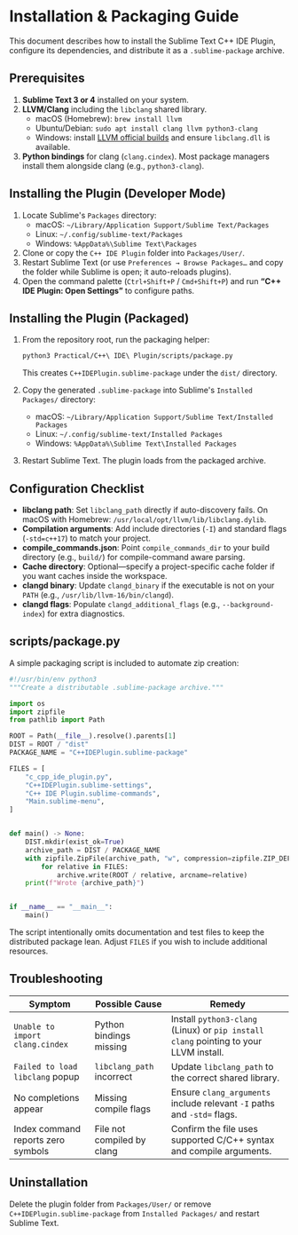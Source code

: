 # Installation & Packaging Guide

This document describes how to install the Sublime Text C++ IDE Plugin, configure its dependencies, and distribute it as a `.sublime-package` archive.

## Prerequisites

1. **Sublime Text 3 or 4** installed on your system.
2. **LLVM/Clang** including the `libclang` shared library.
   - macOS (Homebrew): `brew install llvm`
   - Ubuntu/Debian: `sudo apt install clang llvm python3-clang`
   - Windows: install [LLVM official builds](https://releases.llvm.org/) and ensure `libclang.dll` is available.
3. **Python bindings** for clang (`clang.cindex`). Most package managers install them alongside clang (e.g., `python3-clang`).

## Installing the Plugin (Developer Mode)

1. Locate Sublime's `Packages` directory:
   - macOS: `~/Library/Application Support/Sublime Text/Packages`
   - Linux: `~/.config/sublime-text/Packages`
   - Windows: `%AppData%\Sublime Text\Packages`
2. Clone or copy the `C++ IDE Plugin` folder into `Packages/User/`.
3. Restart Sublime Text (or use `Preferences → Browse Packages…` and copy the folder while Sublime is open; it auto-reloads plugins).
4. Open the command palette (`Ctrl+Shift+P` / `Cmd+Shift+P`) and run **“C++ IDE Plugin: Open Settings”** to configure paths.

## Installing the Plugin (Packaged)

1. From the repository root, run the packaging helper:

   ```bash
   python3 Practical/C++\ IDE\ Plugin/scripts/package.py
   ```

   This creates `C++IDEPlugin.sublime-package` under the `dist/` directory.

2. Copy the generated `.sublime-package` into Sublime's `Installed Packages/` directory:
   - macOS: `~/Library/Application Support/Sublime Text/Installed Packages`
   - Linux: `~/.config/sublime-text/Installed Packages`
   - Windows: `%AppData%\Sublime Text\Installed Packages`

3. Restart Sublime Text. The plugin loads from the packaged archive.

## Configuration Checklist

- **libclang path**: Set `libclang_path` directly if auto-discovery fails. On macOS with Homebrew: `/usr/local/opt/llvm/lib/libclang.dylib`.
- **Compilation arguments**: Add include directories (`-I`) and standard flags (`-std=c++17`) to match your project.
- **compile_commands.json**: Point `compile_commands_dir` to your build directory (e.g., `build/`) for compile-command aware parsing.
- **Cache directory**: Optional—specify a project-specific cache folder if you want caches inside the workspace.
- **clangd binary**: Update `clangd_binary` if the executable is not on your `PATH` (e.g., `/usr/lib/llvm-16/bin/clangd`).
- **clangd flags**: Populate `clangd_additional_flags` (e.g., `--background-index`) for extra diagnostics.

## scripts/package.py

A simple packaging script is included to automate zip creation:

```python
#!/usr/bin/env python3
"""Create a distributable .sublime-package archive."""

import os
import zipfile
from pathlib import Path

ROOT = Path(__file__).resolve().parents[1]
DIST = ROOT / "dist"
PACKAGE_NAME = "C++IDEPlugin.sublime-package"

FILES = [
    "c_cpp_ide_plugin.py",
    "C++IDEPlugin.sublime-settings",
    "C++ IDE Plugin.sublime-commands",
    "Main.sublime-menu",
]


def main() -> None:
    DIST.mkdir(exist_ok=True)
    archive_path = DIST / PACKAGE_NAME
    with zipfile.ZipFile(archive_path, "w", compression=zipfile.ZIP_DEFLATED) as archive:
        for relative in FILES:
            archive.write(ROOT / relative, arcname=relative)
    print(f"Wrote {archive_path}")


if __name__ == "__main__":
    main()
```

The script intentionally omits documentation and test files to keep the distributed package lean. Adjust `FILES` if you wish to include additional resources.

## Troubleshooting

| Symptom | Possible Cause | Remedy |
| ------- | -------------- | ------ |
| `Unable to import clang.cindex` | Python bindings missing | Install `python3-clang` (Linux) or `pip install clang` pointing to your LLVM install. |
| `Failed to load libclang` popup | `libclang_path` incorrect | Update `libclang_path` to the correct shared library. |
| No completions appear | Missing compile flags | Ensure `clang_arguments` include relevant `-I` paths and `-std=` flags. |
| Index command reports zero symbols | File not compiled by clang | Confirm the file uses supported C/C++ syntax and compile arguments. |

## Uninstallation

Delete the plugin folder from `Packages/User/` or remove `C++IDEPlugin.sublime-package` from `Installed Packages/` and restart Sublime Text.

